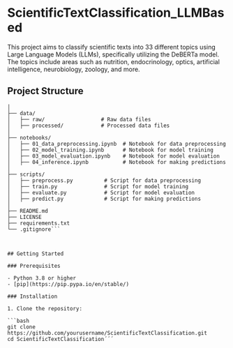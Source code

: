 # ScientificTextClassification_LLMBased

This project aims to classify scientific texts into 33 different topics using Large Language Models (LLMs), specifically utilizing the DeBERTa model. The topics include areas such as nutrition, endocrinology, optics, artificial intelligence, neurobiology, zoology, and more.

## Project Structure

```ScientificTextClassification/
│
├── data/
│   ├── raw/                  # Raw data files
│   ├── processed/            # Processed data files
│
├── notebooks/
│   ├── 01_data_preprocessing.ipynb  # Notebook for data preprocessing
│   ├── 02_model_training.ipynb      # Notebook for model training
│   ├── 03_model_evaluation.ipynb    # Notebook for model evaluation
│   ├── 04_inference.ipynb           # Notebook for making predictions
│
├── scripts/
│   ├── preprocess.py          # Script for data preprocessing
│   ├── train.py               # Script for model training
│   ├── evaluate.py            # Script for model evaluation
│   ├── predict.py             # Script for making predictions
│
├── README.md
├── LICENSE
├── requirements.txt
└── .gitignore```



## Getting Started

### Prerequisites

- Python 3.8 or higher
- [pip](https://pip.pypa.io/en/stable/)

### Installation

1. Clone the repository:

```bash
git clone https://github.com/yourusername/ScientificTextClassification.git
cd ScientificTextClassification´´´
